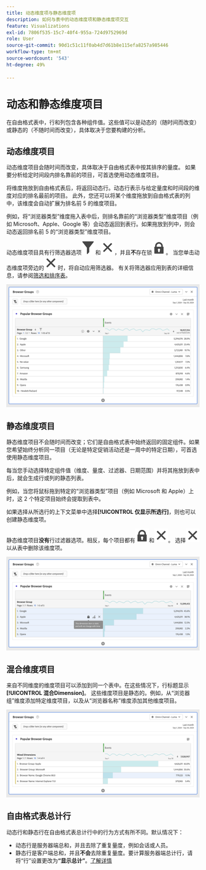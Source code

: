 ```yaml
---
title: 动态维度项与静态维度项
description: 如何与表中的动态维度项和静态维度项交互
feature: Visualizations
exl-id: 7806f535-15c7-40f4-955a-724d9752969d
role: User
source-git-commit: 90d1c51c11f0ab4d7d61b8e115efa8257a985446
workflow-type: tm+mt
source-wordcount: '543'
ht-degree: 49%

---
```


# 动态和静态维度项目

在自由格式表中，行和列包含各种组件值。这些值可以是动态的（随时间而改变）或静态的（不随时间而改变），具体取决于您要构建的分析。

## 动态维度项目

动态维度项目会随时间而改变，具体取决于自由格式表中按其排序的量度。 如果要分析给定时间段内排名靠前的项目，可首选使用动态维度项目。

将维度拖放到自由格式表后，将返回动态行。动态行表示与给定量度和时间段的维度对应的排名最前的项目。 此外，您还可以将某个维度拖放到自由格式表的列中，该维度会自动扩展为排名前 5 的维度项目。

例如，将“浏览器类型”维度拖入表中后，则排名靠前的“浏览器类型”维度项目（例如 Microsoft、Apple、Google 等）会动态返回到表行。如果拖放到列中，则会动态返回排名前 5 的“浏览器类型”维度项目。

动态维度项目具有行筛选器选项![筛选器](/help/assets/icons/Filter.svg)和![关闭](/help/assets/icons/Close.svg)，并且&#x200B;**不**&#x200B;存在锁![LockClosed](/help/assets/icons/LockClosed.svg)。 <!--do they have the lock icon? -->当您单击动态维度项旁边的![关闭](/help/assets/icons/Close.svg)时，将自动应用筛选器。 有关将筛选器应用到表的详细信息，请参阅[筛选和排序表](/help/analysis-workspace/visualizations/freeform-table/filter-and-sort.md)。


![突出显示过滤器图标的自由格式表。](assets/dynamic-items.png)

## 静态维度项目

静态维度项目不会随时间而改变；它们是自由格式表中始终返回的固定组件。如果您希望始终分析同一项目（无论是特定促销活动还是一周中的特定日期），可首选使用静态维度项目。

每当您手动选择特定组件值（维度、量度、过滤器、日期范围）并将其拖放到表中后，就会生成行或列的静态列表。

例如，当您将鼠标拖到特定的“浏览器类型”项目（例如 Microsoft 和 Apple）上时，这 2 个特定项目始终会提取到表中。

如果选择从所选行的上下文菜单中选择&#x200B;**[!UICONTROL 仅显示所选行]**，则也可以创建静态维度项。

静态维度项目&#x200B;**没有**&#x200B;行过滤器选项。相反，每个项目都有![LockClosed](/help/assets/icons/LockClosed.svg)和![Close](/help/assets/icons/Close.svg)。 选择![关闭](/help/assets/icons/Close.svg)以从表中删除该维度项。

![显示浏览器类型和带有锁图标的Microsoft行的自由格式表注意：此维度项是静态的，不会随时间而改变。](assets/static-items.png)

## 混合维度项目

来自不同维度的维度项目可以添加到同一个表中。在这些情况下，行标题显示&#x200B;**[!UICONTROL 混合Dimension]**。 这些维度项目是静态的。例如，从“浏览器组”维度添加特定维度项目，以及从“浏览器名称”维度添加其他维度项目。

![突出显示混合Dimension列的自由格式表。](assets/mixed-dimensions.png)

## 自由格式表总计行

动态行和静态行在自由格式表总计行中的行为方式有所不同。默认情况下：

* 动态行是服务器端总和，并且去除了重复量度，例如会话或人员。
* 静态行是客户端总和，并且&#x200B;**不会**&#x200B;去除重复量度。要计算服务器端总计行，请将“行”设置更改为&#x200B;**“显示总计”**。[了解详情](https://experienceleague.adobe.com/docs/analytics/analyze/analysis-workspace/visualizations/freeform-table/workspace-totals.html?lang=zh-hans)
